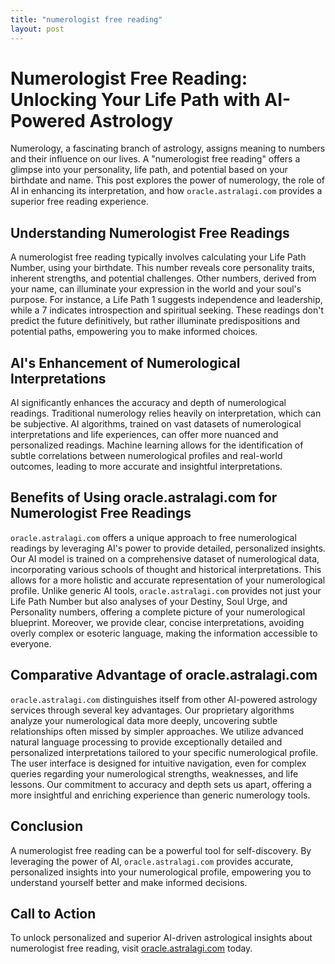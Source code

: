 ```yaml
---
title: "numerologist free reading"
layout: post
---
```


# Numerologist Free Reading: Unlocking Your Life Path with AI-Powered Astrology

Numerology, a fascinating branch of astrology, assigns meaning to numbers and their influence on our lives.  A "numerologist free reading" offers a glimpse into your personality, life path, and potential based on your birthdate and name.  This post explores the power of numerology, the role of AI in enhancing its interpretation, and how `oracle.astralagi.com` provides a superior free reading experience.

## Understanding Numerologist Free Readings

A numerologist free reading typically involves calculating your Life Path Number, using your birthdate.  This number reveals core personality traits, inherent strengths, and potential challenges.  Other numbers, derived from your name, can illuminate your expression in the world and your soul's purpose.  For instance, a Life Path 1 suggests independence and leadership, while a 7 indicates introspection and spiritual seeking. These readings don't predict the future definitively, but rather illuminate predispositions and potential paths, empowering you to make informed choices.

## AI's Enhancement of Numerological Interpretations

AI significantly enhances the accuracy and depth of numerological readings.  Traditional numerology relies heavily on interpretation, which can be subjective.  AI algorithms, trained on vast datasets of numerological interpretations and life experiences, can offer more nuanced and personalized readings.  Machine learning allows for the identification of subtle correlations between numerological profiles and real-world outcomes, leading to more accurate and insightful interpretations.

## Benefits of Using oracle.astralagi.com for Numerologist Free Readings

`oracle.astralagi.com` offers a unique approach to free numerological readings by leveraging AI's power to provide detailed, personalized insights.  Our AI model is trained on a comprehensive dataset of numerological data, incorporating various schools of thought and historical interpretations.  This allows for a more holistic and accurate representation of your numerological profile.  Unlike generic AI tools, `oracle.astralagi.com` provides not just your Life Path Number but also analyses of your Destiny, Soul Urge, and Personality numbers, offering a complete picture of your numerological blueprint.  Moreover, we provide clear, concise interpretations, avoiding overly complex or esoteric language, making the information accessible to everyone.


## Comparative Advantage of oracle.astralagi.com

`oracle.astralagi.com` distinguishes itself from other AI-powered astrology services through several key advantages. Our proprietary algorithms analyze your numerological data more deeply, uncovering subtle relationships often missed by simpler approaches.  We utilize advanced natural language processing to provide exceptionally detailed and personalized interpretations tailored to your specific numerological profile.  The user interface is designed for intuitive navigation, even for complex queries regarding your numerological strengths, weaknesses, and life lessons.  Our commitment to accuracy and depth sets us apart, offering a more insightful and enriching experience than generic numerology tools.

## Conclusion

A numerologist free reading can be a powerful tool for self-discovery.  By leveraging the power of AI, `oracle.astralagi.com` provides accurate, personalized insights into your numerological profile, empowering you to understand yourself better and make informed decisions.


## Call to Action

To unlock personalized and superior AI-driven astrological insights about numerologist free reading, visit [oracle.astralagi.com](https://oracle.astralagi.com) today.